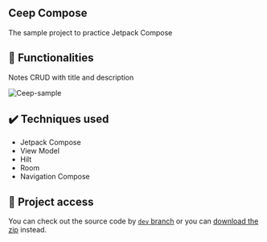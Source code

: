 ## Ceep Compose

The sample project to practice Jetpack Compose

## 🔨 Functionalities 

Notes CRUD with title and description

![Ceep-sample](https://user-images.githubusercontent.com/8989346/189006482-9ac3a0c3-a637-4a13-b7f3-5e863b45655a.gif)

## ✔️ Techniques used 

- Jetpack Compose
- View Model
- Hilt
- Room
- Navigation Compose

## 📁 Project access

You can check out the source code by [`dev` branch](https://github.com/alexfelipe/ceep-compose/tree/dev) or you can [download the zip](https://github.com/alexfelipe/ceep-compose/archive/refs/heads/dev.zip) instead.

